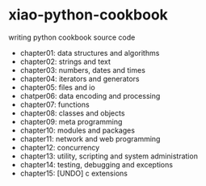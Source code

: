 # xiao-python-cookbook
writing python cookbook source code

- chapter01: data structures and algorithms
- chapter02: strings and text
- chapter03: numbers, dates and times
- chapter04: iterators and generators
- chapter05: files and io
- chatper06: data encoding and processing
- chapter07: functions
- chapter08: classes and objects
- chapter09: meta programming
- chapter10: modules and packages
- chapter11: network and web programming
- chapter12: concurrency
- chapter13: utility, scripting and system administration
- chapter14: testing, debugging and exceptions
- chapter15: [UNDO] c extensions
